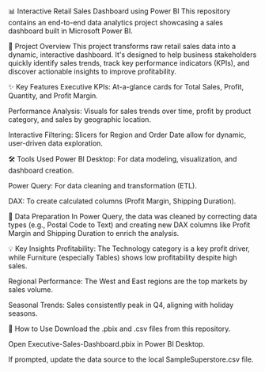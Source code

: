 📊 Interactive Retail Sales Dashboard using Power BI
This repository contains an end-to-end data analytics project showcasing a sales dashboard built in Microsoft Power BI.

🎯 Project Overview
This project transforms raw retail sales data into a dynamic, interactive dashboard. It's designed to help business stakeholders quickly identify sales trends, track key performance indicators (KPIs), and discover actionable insights to improve profitability.

✨ Key Features
Executive KPIs: At-a-glance cards for Total Sales, Profit, Quantity, and Profit Margin.

Performance Analysis: Visuals for sales trends over time, profit by product category, and sales by geographic location.

Interactive Filtering: Slicers for Region and Order Date allow for dynamic, user-driven data exploration.

🛠️ Tools Used
Power BI Desktop: For data modeling, visualization, and dashboard creation.

Power Query: For data cleaning and transformation (ETL).

DAX: To create calculated columns (Profit Margin, Shipping Duration).

🧼 Data Preparation
In Power Query, the data was cleaned by correcting data types (e.g., Postal Code to Text) and creating new DAX columns like Profit Margin and Shipping Duration to enrich the analysis.

💡 Key Insights
Profitability: The Technology category is a key profit driver, while Furniture (especially Tables) shows low profitability despite high sales.

Regional Performance: The West and East regions are the top markets by sales volume.

Seasonal Trends: Sales consistently peak in Q4, aligning with holiday seasons.

🚀 How to Use
Download the .pbix and .csv files from this repository.

Open Executive-Sales-Dashboard.pbix in Power BI Desktop.

If prompted, update the data source to the local SampleSuperstore.csv file.
